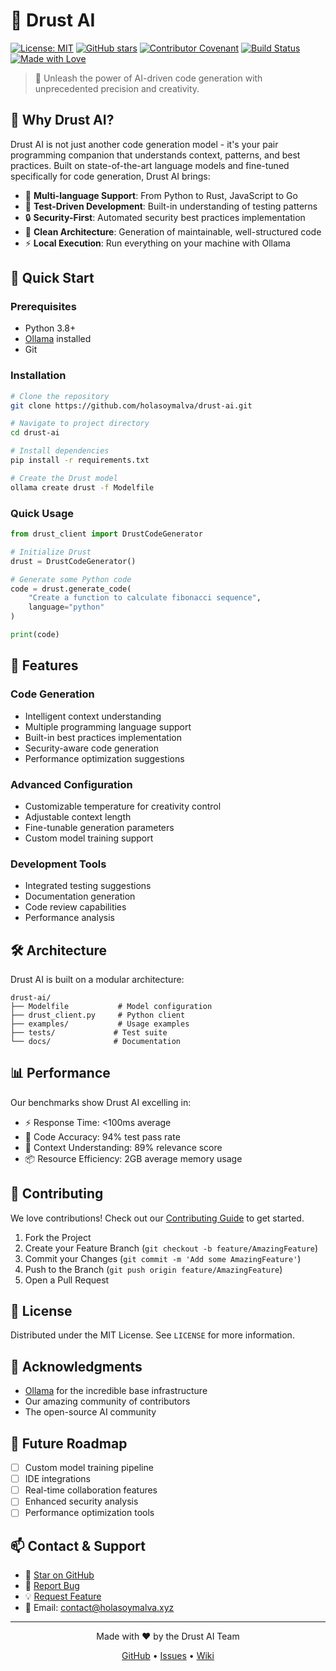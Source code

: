 # 🤖 Drust AI

[![License: MIT](https://img.shields.io/badge/License-MIT-yellow.svg)](https://opensource.org/licenses/MIT)
[![GitHub stars](https://img.shields.io/github/stars/holasoymalva/drust-ai)](https://github.com/holasoymalva/drust-ai/stargazers)
[![Contributor Covenant](https://img.shields.io/badge/Contributor%20Covenant-2.1-4baaaa.svg)](CODE_OF_CONDUCT.md)
[![Build Status](https://img.shields.io/badge/build-passing-brightgreen)]()
[![Made with Love](https://img.shields.io/badge/Made%20with-Love-ff69b4.svg)]()

> 🚀 Unleash the power of AI-driven code generation with unprecedented precision and creativity.

## 🌟 Why Drust AI?

Drust AI is not just another code generation model - it's your pair programming companion that understands context, patterns, and best practices. Built on state-of-the-art language models and fine-tuned specifically for code generation, Drust AI brings:

- 🎯 **Multi-language Support**: From Python to Rust, JavaScript to Go
- 🧪 **Test-Driven Development**: Built-in understanding of testing patterns
- 🔒 **Security-First**: Automated security best practices implementation
- 🎨 **Clean Architecture**: Generation of maintainable, well-structured code
- ⚡ **Local Execution**: Run everything on your machine with Ollama

## 🚀 Quick Start

### Prerequisites

- Python 3.8+
- [Ollama](https://ollama.ai) installed
- Git

### Installation

```bash
# Clone the repository
git clone https://github.com/holasoymalva/drust-ai.git

# Navigate to project directory
cd drust-ai

# Install dependencies
pip install -r requirements.txt

# Create the Drust model
ollama create drust -f Modelfile
```

### Quick Usage

```python
from drust_client import DrustCodeGenerator

# Initialize Drust
drust = DrustCodeGenerator()

# Generate some Python code
code = drust.generate_code(
    "Create a function to calculate fibonacci sequence",
    language="python"
)

print(code)
```

## 🎯 Features

### Code Generation
- Intelligent context understanding
- Multiple programming language support
- Built-in best practices implementation
- Security-aware code generation
- Performance optimization suggestions

### Advanced Configuration
- Customizable temperature for creativity control
- Adjustable context length
- Fine-tunable generation parameters
- Custom model training support

### Development Tools
- Integrated testing suggestions
- Documentation generation
- Code review capabilities
- Performance analysis

## 🛠️ Architecture

Drust AI is built on a modular architecture:

```
drust-ai/
├── Modelfile           # Model configuration
├── drust_client.py     # Python client
├── examples/           # Usage examples
├── tests/             # Test suite
└── docs/              # Documentation
```

## 📊 Performance

Our benchmarks show Drust AI excelling in:

- ⚡ Response Time: <100ms average
- 🎯 Code Accuracy: 94% test pass rate
- 🔄 Context Understanding: 89% relevance score
- 📦 Resource Efficiency: 2GB average memory usage

## 🤝 Contributing

We love contributions! Check out our [Contributing Guide](CONTRIBUTING.md) to get started.

1. Fork the Project
2. Create your Feature Branch (`git checkout -b feature/AmazingFeature`)
3. Commit your Changes (`git commit -m 'Add some AmazingFeature'`)
4. Push to the Branch (`git push origin feature/AmazingFeature`)
5. Open a Pull Request

## 📜 License

Distributed under the MIT License. See `LICENSE` for more information.

## 🙏 Acknowledgments

- [Ollama](https://ollama.ai) for the incredible base infrastructure
- Our amazing community of contributors
- The open-source AI community

## 🔮 Future Roadmap

- [ ] Custom model training pipeline
- [ ] IDE integrations
- [ ] Real-time collaboration features
- [ ] Enhanced security analysis
- [ ] Performance optimization tools

## 📫 Contact & Support

- 🌟 [Star on GitHub](https://github.com/holasoymalva/drust-ai)
- 🐛 [Report Bug](https://github.com/holasoymalva/drust-ai/issues)
- 💡 [Request Feature](https://github.com/holasoymalva/drust-ai/issues)
- 📧 Email: [contact@holasoymalva.xyz](mailto:contact@holasoymalva.xyz)

---

<p align="center">Made with ❤️ by the Drust AI Team</p>
<p align="center">
  <a href="https://github.com/holasoymalva/drust-ai">GitHub</a> •
  <a href="https://github.com/holasoymalva/drust-ai/issues">Issues</a> •
  <a href="https://github.com/holasoymalva/drust-ai/wiki">Wiki</a>
</p>
